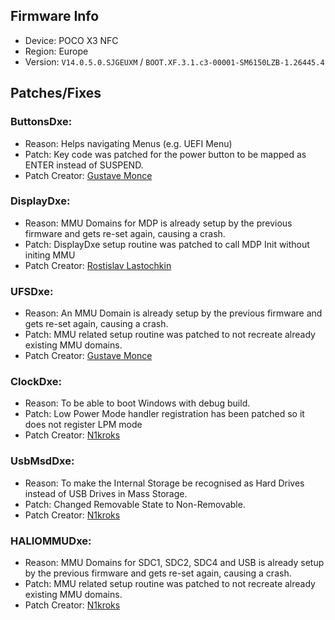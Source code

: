 ## Firmware Info

- Device: POCO X3 NFC
- Region: Europe
- Version: `V14.0.5.0.SJGEUXM` / `BOOT.XF.3.1.c3-00001-SM6150LZB-1.26445.4`

## Patches/Fixes

### ButtonsDxe:

- Reason: Helps navigating Menus (e.g. UEFI Menu)
- Patch: Key code was patched for the power button to be mapped as ENTER instead of SUSPEND.
- Patch Creator: [Gustave Monce](https://github.com/gus33000)

### DisplayDxe:

- Reason: MMU Domains for MDP is already setup by the previous firmware and gets re-set again, causing a crash.
- Patch: DisplayDxe setup routine was patched to call MDP Init without initing MMU
- Patch Creator: [Rostislav Lastochkin](https://github.com/remtrik)

### UFSDxe:

- Reason: An MMU Domain is already setup by the previous firmware and gets re-set again, causing a crash.
- Patch: MMU related setup routine was patched to not recreate already existing MMU domains.
- Patch Creator: [Gustave Monce](https://github.com/gus33000)

### ClockDxe:

- Reason: To be able to boot Windows with debug build.
- Patch: Low Power Mode handler registration has been patched so it does not register LPM mode
- Patch Creator: [N1kroks](https://github.com/N1kroks)

### UsbMsdDxe:

- Reason: To make the Internal Storage be recognised as Hard Drives instead of USB Drives in Mass Storage.
- Patch: Changed Removable State to Non-Removable.
- Patch Creator: [N1kroks](https://github.com/N1kroks)

### HALIOMMUDxe:

- Reason: MMU Domains for SDC1, SDC2, SDC4 and USB is already setup by the previous firmware and gets re-set again, causing a crash.
- Patch: MMU related setup routine was patched to not recreate already existing MMU domains.
- Patch Creator: [N1kroks](https://github.com/N1kroks)

